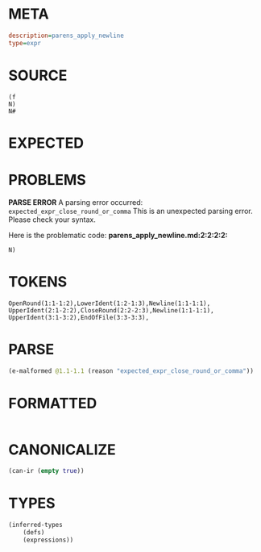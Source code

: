# META
~~~ini
description=parens_apply_newline
type=expr
~~~
# SOURCE
~~~roc
(f
N)
N#
~~~
# EXPECTED
# PROBLEMS
**PARSE ERROR**
A parsing error occurred: `expected_expr_close_round_or_comma`
This is an unexpected parsing error. Please check your syntax.

Here is the problematic code:
**parens_apply_newline.md:2:2:2:2:**
```roc
N)
```
 


# TOKENS
~~~zig
OpenRound(1:1-1:2),LowerIdent(1:2-1:3),Newline(1:1-1:1),
UpperIdent(2:1-2:2),CloseRound(2:2-2:3),Newline(1:1-1:1),
UpperIdent(3:1-3:2),EndOfFile(3:3-3:3),
~~~
# PARSE
~~~clojure
(e-malformed @1.1-1.1 (reason "expected_expr_close_round_or_comma"))
~~~
# FORMATTED
~~~roc

~~~
# CANONICALIZE
~~~clojure
(can-ir (empty true))
~~~
# TYPES
~~~clojure
(inferred-types
	(defs)
	(expressions))
~~~
